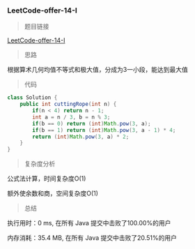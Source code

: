 ### LeetCode-offer-14-I

> 题目链接

[LeetCode-offer-14-I](https://leetcode-cn.com/problems/jian-sheng-zi-lcof/)

> 思路

根据算术几何均值不等式和极大值，分成为3一小段，能达到最大值

> 代码

```java
class Solution {
    public int cuttingRope(int n) {
        if(n < 4) return n - 1;
        int a = n / 3, b = n % 3;
        if(b == 0) return (int)Math.pow(3, a);
        if(b == 1) return (int)Math.pow(3, a - 1) * 4;
        return (int)Math.pow(3, a) * 2;
    }
}
```

> 复杂度分析

公式法计算，时间复杂度O(1)

额外使余数和商，空间复杂度O(1)

> 总结

执行用时：0 ms, 在所有 Java 提交中击败了100.00%的用户

内存消耗：35.4 MB, 在所有 Java 提交中击败了20.51%的用户

